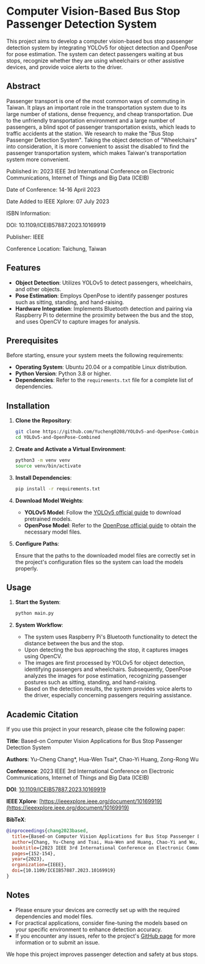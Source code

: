 # Computer Vision-Based Bus Stop Passenger Detection System

This project aims to develop a computer vision-based bus stop passenger detection system by integrating YOLOv5 for object detection and OpenPose for pose estimation. The system can detect passengers waiting at bus stops, recognize whether they are using wheelchairs or other assistive devices, and provide voice alerts to the driver.

## Abstract

Passenger transport is one of the most common ways of commuting in Taiwan. It plays an important role in the transportation system due to its large number of stations, dense frequency, and cheap transportation. Due to the unfriendly transportation environment and a large number of passengers, a blind spot of passenger transportation exists, which leads to traffic accidents at the station. We research to make the "Bus Stop Passenger Detection System". Taking the object detection of "Wheelchairs" into consideration, it is more convenient to assist the disabled to find the passenger transportation system, which makes Taiwan's transportation system more convenient.

Published in: 2023 IEEE 3rd International Conference on Electronic Communications, Internet of Things and Big Data (ICEIB)

Date of Conference: 14-16 April 2023

Date Added to IEEE Xplore: 07 July 2023

ISBN Information:

DOI: 10.1109/ICEIB57887.2023.10169919

Publisher: IEEE

Conference Location: Taichung, Taiwan

## Features

- **Object Detection**: Utilizes YOLOv5 to detect passengers, wheelchairs, and other objects.
- **Pose Estimation**: Employs OpenPose to identify passenger postures such as sitting, standing, and hand-raising.
- **Hardware Integration**: Implements Bluetooth detection and pairing via Raspberry Pi to determine the proximity between the bus and the stop, and uses OpenCV to capture images for analysis.

## Prerequisites

Before starting, ensure your system meets the following requirements:

- **Operating System**: Ubuntu 20.04 or a compatible Linux distribution.
- **Python Version**: Python 3.8 or higher.
- **Dependencies**: Refer to the `requirements.txt` file for a complete list of dependencies.

## Installation

1. **Clone the Repository**:

   ```bash
   git clone https://github.com/Yucheng0208/YOLOv5-and-OpenPose-Combined.git
   cd YOLOv5-and-OpenPose-Combined
   ```

2. **Create and Activate a Virtual Environment**:

   ```bash
   python3 -m venv venv
   source venv/bin/activate
   ```

3. **Install Dependencies**:

   ```bash
   pip install -r requirements.txt
   ```

4. **Download Model Weights**:

   - **YOLOv5 Model**: Follow the [YOLOv5 official guide](https://github.com/ultralytics/yolov5) to download pretrained models.
   - **OpenPose Model**: Refer to the [OpenPose official guide](https://github.com/CMU-Perceptual-Computing-Lab/openpose) to obtain the necessary model files.

5. **Configure Paths**:

   Ensure that the paths to the downloaded model files are correctly set in the project's configuration files so the system can load the models properly.

## Usage

1. **Start the System**:

   ```bash
   python main.py
   ```

2. **System Workflow**:

   - The system uses Raspberry Pi's Bluetooth functionality to detect the distance between the bus and the stop.
   - Upon detecting the bus approaching the stop, it captures images using OpenCV.
   - The images are first processed by YOLOv5 for object detection, identifying passengers and wheelchairs.
   Subsequently, OpenPose analyzes the images for pose estimation, recognizing passenger postures such as sitting, standing, and hand-raising.
   - Based on the detection results, the system provides voice alerts to the driver, especially concerning passengers requiring assistance.

## Academic Citation

If you use this project in your research, please cite the following paper:

**Title**: Based-on Computer Vision Applications for Bus Stop Passenger Detection System

**Authors**: Yu-Cheng Chang*, Hua-Wen Tsai*, Chao-Yi Huang, Zong-Rong Wu

**Conference**: 2023 IEEE 3rd International Conference on Electronic Communications, Internet of Things and Big Data (ICEIB)

**DOI**: [10.1109/ICEIB57887.2023.10169919](https://doi.org/10.1109/ICEIB57887.2023.10169919)

**IEEE Xplore**: [https://ieeexplore.ieee.org/document/10169919](https://ieeexplore.ieee.org/document/10169919)

**BibTeX**:

```BibTeX
@inproceedings{chang2023based,
  title={Based-on Computer Vision Applications for Bus Stop Passenger Detection System},
  author={Chang, Yu-Cheng and Tsai, Hua-Wen and Huang, Chao-Yi and Wu, Zong-Rong},
  booktitle={2023 IEEE 3rd International Conference on Electronic Communications, Internet of Things and Big Data (ICEIB)},
  pages={152-154},
  year={2023},
  organization={IEEE},
  doi={10.1109/ICEIB57887.2023.10169919}
}
```

## Notes

- Please ensure your devices are correctly set up with the required dependencies and model files.
- For practical applications, consider fine-tuning the models based on your specific environment to enhance detection accuracy.
- If you encounter any issues, refer to the project's [GitHub page](https://github.com/Yucheng0208/YOLOv5-and-OpenPose-Combined) for more information or to submit an issue.

We hope this project improves passenger detection and safety at bus stops.

